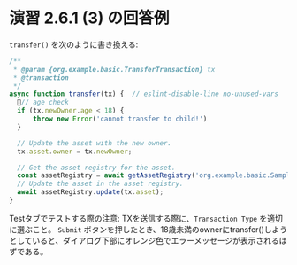 # 演習 2.6.1 (3) の回答例

`transfer()` を次のように書き換える:

```javascript
/**
 * @param {org.example.basic.TransferTransaction} tx
 * @transaction
 */
async function transfer(tx) {  // eslint-disable-line no-unused-vars
  // age check
  if (tx.newOwner.age < 18) {
      throw new Error('cannot transfer to child!')
  }

  // Update the asset with the new owner.
  tx.asset.owner = tx.newOwner;

  // Get the asset registry for the asset.
  const assetRegistry = await getAssetRegistry('org.example.basic.SampleAsset');
  // Update the asset in the asset registry.
  await assetRegistry.update(tx.asset);
}
```

Testタブでテストする際の注意: TXを送信する際に、`Transaction Type` を適切に選ぶこと。
`Submit` ボタンを押したとき、18歳未満のownerにtransfer()しようとしていると、ダイアログ下部にオレンジ色でエラーメッセージが表示されるはずである。
